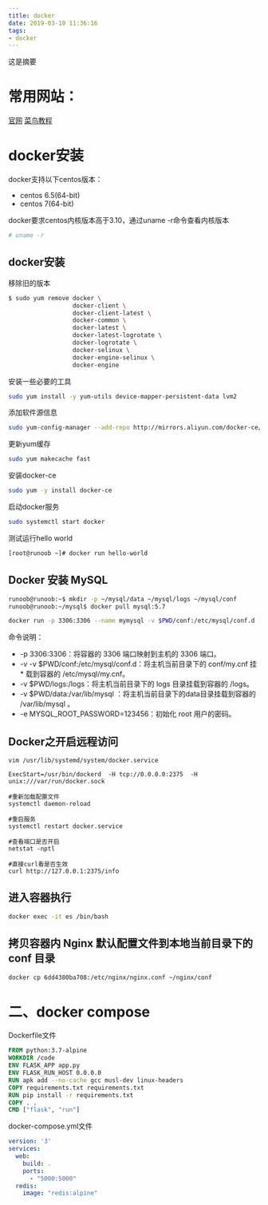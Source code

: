 ```yaml
---
title: docker
date: 2019-03-10 11:36:16
tags: 
- docker
---
```

这是摘要
<!-- more -->
# 常用网站：
[官网](https://docs.docker-cn.com/)
[菜鸟教程](http://www.runoob.com/docker/docker-tutorial.html)
# docker安装
docker支持以下centos版本：
* centos 6.5(64-bit)
* centos 7(64-bit)

docker要求centos内核版本高于3.10，通过uname -r命令查看内核版本
```bash
# uname -r
```
## docker安装
移除旧的版本
```bash
$ sudo yum remove docker \
                  docker-client \
                  docker-client-latest \
                  docker-common \
                  docker-latest \
                  docker-latest-logrotate \
                  docker-logrotate \
                  docker-selinux \
                  docker-engine-selinux \
                  docker-engine
```
安装一些必要的工具
```bash
sudo yum install -y yum-utils device-mapper-persistent-data lvm2
```
添加软件源信息
```bash
sudo yum-config-manager --add-repo http://mirrors.aliyun.com/docker-ce/linux/centos/docker-ce.repo
```
更新yum缓存
```bash
sudo yum makecache fast
```
安装docker-ce
```bash
sudo yum -y install docker-ce
```
启动docker服务
```bash
sudo systemctl start docker
```
测试运行hello world
```bash
[root@runoob ~]# docker run hello-world
```
## Docker 安装 MySQL
```bash
runoob@runoob:~$ mkdir -p ~/mysql/data ~/mysql/logs ~/mysql/conf
runoob@runoob:~/mysql$ docker pull mysql:5.7

docker run -p 3306:3306 --name mymysql -v $PWD/conf:/etc/mysql/conf.d -v $PWD/logs:/logs -v $PWD/data:/var/lib/mysql -e MYSQL_ROOT_PASSWORD=123456 -d mysql:5.6

```
命令说明：
* -p 3306:3306：将容器的 3306 端口映射到主机的 3306 端口。
* -v -v $PWD/conf:/etc/mysql/conf.d：将主机当前目录下的 conf/my.cnf 挂* 载到容器的 /etc/mysql/my.cnf。
* -v $PWD/logs:/logs：将主机当前目录下的 logs 目录挂载到容器的 /logs。
* -v $PWD/data:/var/lib/mysql ：将主机当前目录下的data目录挂载到容器的 /var/lib/mysql 。
* -e MYSQL_ROOT_PASSWORD=123456：初始化 root 用户的密码。

## Docker之开启远程访问

```
vim /usr/lib/systemd/system/docker.service

ExecStart=/usr/bin/dockerd  -H tcp://0.0.0.0:2375  -H unix:///var/run/docker.sock

#重新加载配置文件
systemctl daemon-reload    

#重启服务
systemctl restart docker.service 

#查看端口是否开启
netstat -nptl

#直接curl看是否生效
curl http://127.0.0.1:2375/info

```
## 进入容器执行
```bash
docker exec -it es /bin/bash
```
## 拷贝容器内 Nginx 默认配置文件到本地当前目录下的 conf 目录
```bash
docker cp 6dd4380ba708:/etc/nginx/nginx.conf ~/nginx/conf
```
# 二、docker compose
Dockerfile文件
```Dockerfile
FROM python:3.7-alpine
WORKDIR /code
ENV FLASK_APP app.py
ENV FLASK_RUN_HOST 0.0.0.0
RUN apk add --no-cache gcc musl-dev linux-headers
COPY requirements.txt requirements.txt
RUN pip install -r requirements.txt
COPY . .
CMD ["flask", "run"]
```
docker-compose.yml文件
```yml
version: '3'
services:
  web:
    build: .
    ports:
      - "5000:5000"
  redis:
    image: "redis:alpine"
```